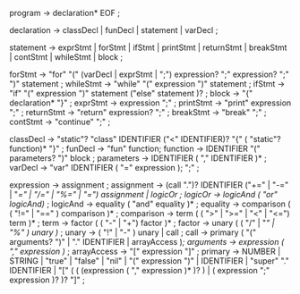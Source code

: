 program     -> declaration* EOF ;

declaration -> classDecl | funDecl | statement | varDecl ;

statement   -> exprStmt | forStmt | ifStmt | printStmt | returnStmt | breakStmt | contStmt | whileStmt | block ;

forStmt     -> "for" "(" (varDecl | exprStmt | ";") expression? ";" expression? ";" ")" statement ;
whileStmt   -> "while" "(" expression ")" statement ;
ifStmt      -> "if" "(" expression ")" statement ("else" statement )? ;
block       -> "{" declaration* "}" ;
exprStmt    -> expression ";" ;
printStmt   -> "print" expression ";" ;
returnStmt  -> "return" expression? ";" ;
breakStmt   -> "break" ";" ;
contStmt    -> "continue" ";" ;

classDecl   -> "static"? "class" IDENTIFIER ("<" IDENTIFIER)? "{" ( "static"? function)* "}" ;
funDecl     -> "fun" function;
function    -> IDENTIFIER "(" parameters? ")" block ;
parameters  -> IDENTIFIER ( "," IDENTIFIER )* ;
varDecl     -> "var" IDENTIFIER ( "=" expression ); ";" ;


expression  -> assignment ;
assignment  -> (call ".")? IDENTIFIER ("+=" | "-=" | "*=" | "/=" | "%=" | "=") assignment | logicOr ;
logicOr     -> logicAnd ( "or" logicAnd)* ;
logicAnd    -> equality ( "and" equality )* ;
equality    -> comparison ( ( "!=" | "=="   )  comparison )* ;
comparison  -> term ( ( ">" | ">=" | "<" | "<=") term )* ;
term        -> factor ( ( "-" | "+") factor )* ;
factor      -> unary ( ( "/" | "*" |  "%" ) unary )* ;
unary       -> ( "!" | "-" ) unary | call ;
call        -> primary ( "(" arguments? ")" | "." IDENTIFIER | arrayAccess )*;
arguments   -> expression ( "," expression )* ;
arrayAccess -> "[" expression "]" ;
primary     -> NUMBER | STRING | "true" | "false" | "nil" | "(" expression ")" | IDENTIFIER | "super" "." IDENTIFIER | "[" ( ( (expression ( "," expression )* )? ) | ( expression ";" expression )? )? "]" ;
